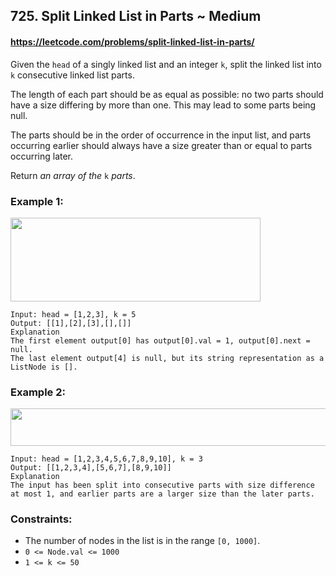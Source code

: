 <h2>725. Split Linked List in Parts ~ Medium</h2>

#### https://leetcode.com/problems/split-linked-list-in-parts/

<p>Given the <code>head</code> of a singly linked list and an integer <code>k</code>, split the linked list into <code>k</code> consecutive linked list parts.</p>

<p>The length of each part should be as equal as possible: no two parts should have a size differing by more than one. This may lead to some parts being null.</p>

<p>The parts should be in the order of occurrence in the input list, and parts occurring earlier should always have a size greater than or equal to parts occurring later.</p>

<p>Return <em>an array of the </em><code>k</code><em> parts</em>.</p>


<h3>Example 1:</h3>
<img alt="" src="https://assets.leetcode.com/uploads/2021/06/13/split1-lc.jpg" style="width: 400px; height: 134px;" />

```
Input: head = [1,2,3], k = 5
Output: [[1],[2],[3],[],[]]
Explanation
The first element output[0] has output[0].val = 1, output[0].next = null.
The last element output[4] is null, but its string representation as a ListNode is [].
```

<h3>Example 2:</h3>
<img alt="" src="https://assets.leetcode.com/uploads/2021/06/13/split2-lc.jpg" style="width: 600px; height: 60px;" />

```
Input: head = [1,2,3,4,5,6,7,8,9,10], k = 3
Output: [[1,2,3,4],[5,6,7],[8,9,10]]
Explanation
The input has been split into consecutive parts with size difference at most 1, and earlier parts are a larger size than the later parts.
```


<h3>Constraints:</h3>

<ul>
	<li>The number of nodes in the list is in the range <code>[0, 1000]</code>.</li>
	<li><code>0 &lt;= Node.val &lt;= 1000</code></li>
	<li><code>1 &lt;= k &lt;= 50</code></li>
</ul>

